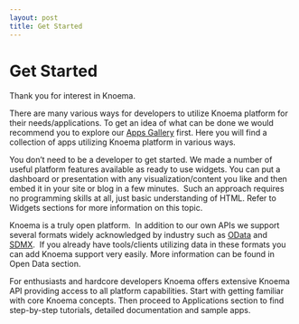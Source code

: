 ```yaml
---
layout: post
title: Get Started
---
```


# Get Started

Thank you for interest in Knoema.

There are many various ways for developers to utilize Knoema platform for their needs/applications. To get an idea of what can be done we would recommend you to explore our [Apps Gallery](https://knoema.com/apps "Apps Gallery") first. Here you will find a collection of apps utilizing Knoema platform in various ways.

You don’t need to be a developer to get started. We made a number of useful platform features available as ready to use widgets. You can put a dashboard or presentation with any visualization/content you like and then embed it in your site or blog in a few minutes.  Such an approach requires no programming skills at all, just basic understanding of HTML. Refer to Widgets sections for more information on this topic.

Knoema is a truly open platform.  In addition to our own APIs we support several formats widely acknowledged by industry such as [OData](http://www.odata.org/ "Open Data Protocol") and [SDMX](http://sdmx.org/ "Statistical Data and Metadata eXchange").  If you already have tools/clients utilizing data in these formats you can add Knoema support very easily. More information can be found in Open Data section.

For enthusiasts and hardcore developers Knoema offers extensive Knoema API providing access to all platform capabilities. Start with getting familiar with core Knoema concepts. Then proceed to Applications section to find step-by-step tutorials, detailed documentation and sample apps.
